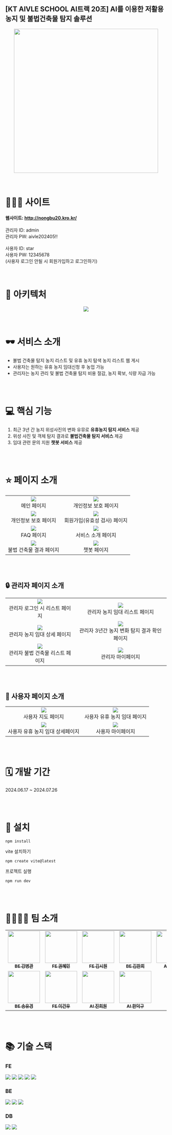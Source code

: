 ## [KT AIVLE SCHOOL AI트랙 20조] AI를 이용한 저활용 농지 및 불법건축물 탐지 솔루션


<p align="center">
  <img src="https://github.com/user-attachments/assets/2a488721-f2a8-49e0-8588-f5a96887525a" width="450" height="450"/>
</p>

<br >

# 🧑🏻‍🌾 사이트
#### 웹사이트: http://nongbu20.kro.kr/
관리자 ID: admin
<br />
관리자 PW: aivle202405!!
<br />
<br />
사용자 ID: star
<br />
사용자 PW: 12345678
<br />
(사용자 로그인 안될 시 회원가입하고 로그인하기)
<br />
<br />
<br />

# 📝 아키텍처
<div align="center">
  <img src="https://github.com/user-attachments/assets/974f6061-fd83-4f57-9553-ec8b3f09b9f1"/>
</div>

<br >
<br >

# 🕶️ 서비스 소개
- 불법 건축물 탐지 농지 리스트 및 유휴 농지 탐색 농지 리스트 웹 게시
- 사용자는 원하는 유휴 농지 임대신청 후 농업 가능
- 관리자는 농지 관리 및 불법 건축물 탐지 비용 절감, 농지 확보, 식량 자급 가능


<br >
<br >

# 💻 핵심 기능

1. 최근 3년 간 농지 위성사진의 변화 유뮤로 **유휴농지 탐지 서비스** 제공 
2. 위성 사진 및 객체 탐지 결과로 **불법건축물 탐지 서비스** 제공
3. 임대 관련 문의 지원 **챗봇 서비스** 제공

<br >
<br >

# ⭐ 페이지 소개
<table align="center">
  <tr>
    <td align="center">
      <img src="https://github.com/user-attachments/assets/e9f71e87-4b31-4135-a654-19d445657830"/>
      <div>메인 페이지</div>
    </td>
    <td align="center">
      <img src="https://github.com/user-attachments/assets/f5bea3d8-9e35-44ef-8e66-b6a20c624939"/>
      <div>개인정보 보호 페이지</div>
    </td>
  </tr>
  <tr>
    <td align="center">
      <img src="https://github.com/user-attachments/assets/007161ca-7d3c-4219-a135-62dc55b27b71"/>
      <div>개인정보 보호 페이지</div>
    </td>
    <td align="center">
      <img src="https://github.com/user-attachments/assets/3c0e14c6-e14a-4893-af9d-218ddc2b6484"/>
      <div>회원가입(유효성 검사) 페이지</div>
    </td>
  </tr>
  <tr>
    <td align="center">
      <img src="https://github.com/user-attachments/assets/ad573d3a-6c2c-4a57-9c66-bd74e826c26c"/>
      <div>FAQ 페이지</div>
    </td>
    <td align="center">
      <img src="https://github.com/user-attachments/assets/530e3544-9664-47b7-8fc2-1a49e5cc4379"/>
      <div>서비스 소개 페이지</div>
    </td>
  </tr>
    <tr>
    <td align="center">
      <img src="https://github.com/user-attachments/assets/3f4dbd1b-e01e-4c63-87a8-72487f143ee9"/>
      <div>불법 건축물 결과 페이지</div>
    </td>
    <td align="center">
      <img src="https://github.com/user-attachments/assets/6d6a05a2-cf53-476d-bf51-867bdd65d6e7"/>
      <div>챗봇 페이지</div>
    </td>
  </tr>
</table>

<br >
<br >

## 🔒 관리자 페이지 소개
<table align="center">
  <tr>
    <td align="center">
      <img src="https://github.com/user-attachments/assets/64df8183-fb45-4de7-90aa-fb73d9b2f88d"/>
      <div>관리자 로그인 시 리스트 페이지</div>
    </td>
    <td align="center">
      <img src="https://github.com/user-attachments/assets/42c984ac-4c3a-4ad8-ac0d-45dc4fa365b6"/>
      <div>관리자 농지 임대 리스트 페이지</div>
    </td>
  </tr>
  <tr>
    <td align="center">
      <img src="https://github.com/user-attachments/assets/7c063d5e-b4ad-4576-a89a-ac6d9b8e66cc"/>
      <div>관리자 농지 임대 상세 페이지</div>
    </td>
    <td align="center">
      <img src="https://github.com/user-attachments/assets/cec8d5b0-c723-44dd-9b3f-252749d2b470"/>
      <div>관리자 3년간 농지 변화 탐지 결과 확인 페이지</div>
    </td>
  </tr>
  <tr>
    <td align="center">
      <img src="https://github.com/user-attachments/assets/89501b4a-6026-426b-a9c8-f7027dbf317e"/>
      <div>관리자 불법 건축물 리스트 페이지</div>
    </td>
    <td align="center">
      <img src="https://github.com/user-attachments/assets/4f4a04aa-3534-463c-af75-7ba903aa383b"/>
      <div>관리자 마이페이지</div>
    </td>
  </tr>
</table>

<br >
<br >

## 🔑 사용자 페이지 소개
<table align="center">
  <tr>
    <td align="center">
      <img src="https://github.com/user-attachments/assets/d5878147-bd26-432f-bc64-41317c620bf3"/>
      <div>사용자 지도 페이지</div>
    </td>
    <td align="center">
      <img src="https://github.com/user-attachments/assets/c6798a81-8296-47f5-820a-44e557eac17b"/>
      <div>사용자 유휴 농지 임대 페이지</div>
    </td>
  </tr>
  <tr>
    <td align="center">
      <img src="https://github.com/user-attachments/assets/fc8ab07c-0ce0-4757-b793-003044f3a590"/>
      <div>사용자 유휴 농지 임대 상세페이지</div>
    </td>
    <td align="center">
      <img src="https://github.com/user-attachments/assets/020e3e13-579f-40db-83e8-1758622842e6"/>
      <div>사용자 마이페이지</div>
    </td>
  </tr>
</table>

<br >
<br >

# 🗓️ 개발 기간
2024.06.17 ~ 2024.07.26

<br >
<br >


# 📲 설치

    npm install

vite 설치하기

    npm create vite@latest

프로젝트 실행

    npm run dev

<br >
<br >

# 👨‍👩‍👧‍👦 팀 소개
<table align="center">
  <tbody>
    <tr>
      <td align="center"><a href="https://github.com/byeonggwan"><img src="https://github.com/user-attachments/assets/24de07ae-d35e-4329-8295-36574a8482de" width="100px;" alt=""/><br /><sub><b>BE 강병관</b></sub></a><br /></td>
      <td align="center"><a href="https://github.com/hyeem37"><img src="https://avatars.githubusercontent.com/u/160707151?v=4" width="100px;" alt=""/><br /><sub><b>FE 권혜민</b></sub></a><br /></td>
      <td align="center"><a href="https://github.com/siwon99"><img src="https://avatars.githubusercontent.com/u/126474541?v=4" width="100px;" alt=""/><br /><sub><b>FE 김시원</b></sub></a><br /></td>
      <td align="center"><a href="https://github.com/githubryan125"><img src="https://avatars.githubusercontent.com/u/105639460?v=4" width="100px;" alt=""/><br /><sub><b>BE 김찬희</b></sub></a><br /></td>
      <td align="center"><a href="https://github.com/j-wonny"><img src="https://avatars.githubusercontent.com/u/120628442?v=4" width="100px;" alt=""/><br /><sub><b>AI 문주원</b></sub></a><br /></td>
     <tr/>
     <td align="center"><a href="https://github.com/Song-yk"><img src="https://github.com/user-attachments/assets/d576f43a-c45d-4a34-bf6c-79eed253c7e4" width="100px;" alt=""/><br /><sub><b>BE 송유경</b></sub></a><br /></td>
      <td align="center"><a href="https://github.com/KOR-GEON-WOO"><img src="https://avatars.githubusercontent.com/u/115761954?v=4" width="100px;" alt=""/><br /><sub><b>FE 이건우</b></sub></a><br /></td>
      <td align="center"><a href="https://github.com/ddongmando"><img src="https://avatars.githubusercontent.com/u/113417618?v=4" width="100px;" alt=""/><br /><sub><b>AI 진희원</b></sub></a><br /></td>
      <td align="center"><a href="https://github.com/HanDeokku"><img src="https://avatars.githubusercontent.com/u/148433888?v=4" width="100px;" alt=""/><br /><sub><b>AI 한덕구</b></sub></a><br /></td>
    </tr>
  </tbody>
</table>
<br>
<br>

# 📚 기술 스택

<div>

### FE
  <img src="https://img.shields.io/badge/React-61DAFB?style=for-the-badge&logo=React&logoColor=black">  
  <img src="https://img.shields.io/badge/HTML-E34F26?style=for-the-badge&logo=HTML5&logoColor=white">  
  <img src="https://img.shields.io/badge/css-1572B6?style=for-the-badge&logo=css3&logoColor=white"> 
  <img src="https://img.shields.io/badge/javascript-F7DF1E?style=for-the-badge&logo=javascript&logoColor=black"> 
  <img src="https://img.shields.io/badge/Vite-646CFF?style=for-the-badge&logo=Vite&logoColor=white"> 

### BE
  <img src="https://img.shields.io/badge/django-092E20?style=for-the-badge&logo=django&logoColor=white">
  <img src="https://img.shields.io/badge/amazonec2-FF9900?style=for-the-badge&logo=amazonec2&logoColor=white"> 
  <img src="https://img.shields.io/badge/nginx-009639?style=for-the-badge&logo=nginx&logoColor=white"> 

### DB
  <img src="https://img.shields.io/badge/amazons3-569A31?style=for-the-badge&logo=amazons3&logoColor=white"> 
  <img src="https://img.shields.io/badge/sqlite-003B57?style=for-the-badge&logo=sqlite&logoColor=white">

<br/>
<br/>

